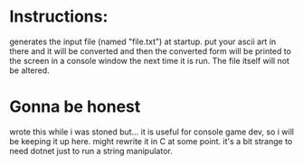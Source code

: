 # Instructions:
generates the input file (named "file.txt") at startup.
put your ascii art in there and it will be converted and
then the converted form will be printed to the screen in
a console window the next time it is run.
The file itself will not be altered.
# Gonna be honest
wrote this while i was stoned but...
it is useful for console game dev, so
i will be keeping it up here.
might rewrite it in C at some point.
it's a bit strange to need dotnet just
to run a string manipulator.

